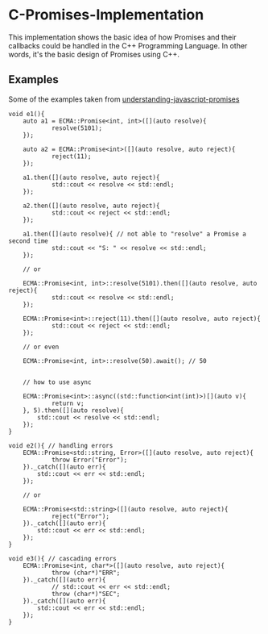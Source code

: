 # C-Promises-Implementation

This implementation shows the basic idea of how Promises and their callbacks could be handled in the C++ Programming Language. In other words, it's the basic design of Promises using C++.

## Examples
Some of the examples taken from [<url> understanding-javascript-promises </url>](https://nodejs.dev/learn/understanding-javascript-promises)
	
	void e1(){
		auto a1 = ECMA::Promise<int, int>([](auto resolve){
				resolve(5101);
		});

		auto a2 = ECMA::Promise<int>([](auto resolve, auto reject){
				reject(11);
		});

		a1.then([](auto resolve, auto reject){
				std::cout << resolve << std::endl;
		});

		a2.then([](auto resolve, auto reject){
				std::cout << reject << std::endl;
		});

		a1.then([](auto resolve){ // not able to "resolve" a Promise a second time
				std::cout << "S: " << resolve << std::endl;
		});

		// or

		ECMA::Promise<int, int>::resolve(5101).then([](auto resolve, auto reject){
				std::cout << resolve << std::endl;
		});

		ECMA::Promise<int>::reject(11).then([](auto resolve, auto reject){
				std::cout << reject << std::endl;
		});

		// or even

		ECMA::Promise<int, int>::resolve(50).await(); // 50


		// how to use async 

		ECMA::Promise<int>::async((std::function<int(int)>)[](auto v){
				return v;
		}, 5).then([](auto resolve){
			std::cout << resolve << std::endl;
		});
	}

	void e2(){ // handling errors
		ECMA::Promise<std::string, Error>([](auto resolve, auto reject){
				throw Error("Error");
		})._catch([](auto err){
			std::cout << err << std::endl;
		});

		// or

		ECMA::Promise<std::string>([](auto resolve, auto reject){
				reject("Error");
		})._catch([](auto err){
			std::cout << err << std::endl;
		});
	}

	void e3(){ // cascading errors
		ECMA::Promise<int, char*>([](auto resolve, auto reject){
				throw (char*)"ERR";
		})._catch([](auto err){
				// std::cout << err << std::endl;
				throw (char*)"SEC";
		})._catch([](auto err){
			std::cout << err << std::endl;
		});
	}
